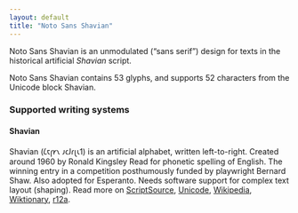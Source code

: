 ```yaml
---
layout: default
title: "Noto Sans Shavian"
---
```

Noto Sans Shavian is an unmodulated (“sans serif”) design for texts in the historical artificial _Shavian_ script. 

Noto Sans Shavian contains 53 glyphs, and supports 52 characters from the Unicode block Shavian.


### Supported writing systems


#### Shavian

Shavian (<span class='autonym'>𐑖𐑱𐑝𐑾𐑯 𐑨𐑤𐑓𐑩𐑚𐑧𐑑</span>) is an artificial alphabet, written left-to-right. Created around 1960 by Ronald Kingsley Read for phonetic spelling of English. The winning entry in a competition posthumously funded by playwright Bernard Shaw. Also adopted for Esperanto. Needs software support for complex text layout (shaping). Read more on [ScriptSource](https://scriptsource.org/scr/Shaw), [Unicode](https://www.unicode.org/versions/Unicode13.0.0/ch08.pdf#G27260), [Wikipedia](https://en.wikipedia.org/wiki/ISO_15924:Shaw), [Wiktionary](https://en.wiktionary.org/wiki/Category:Shavian_script), [r12a](https://r12a.github.io/scripts/links?iso=Shaw).

